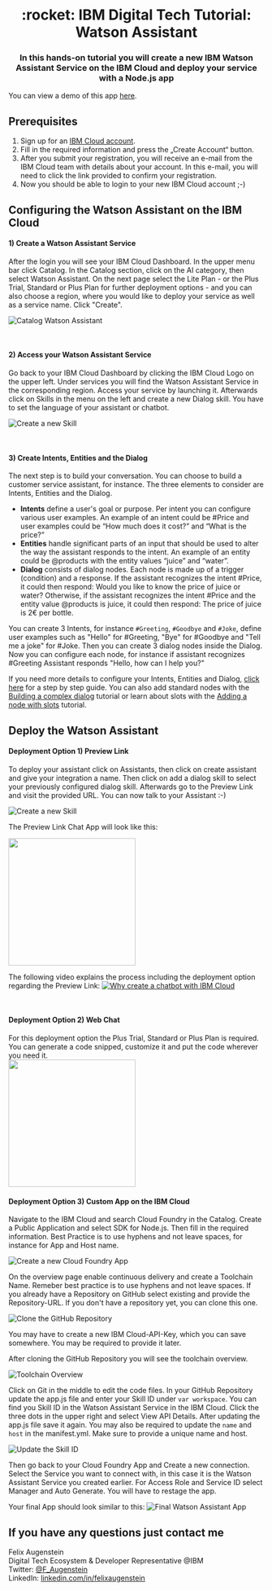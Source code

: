 <h1 align="center" style="border-bottom: none;">:rocket: IBM Digital Tech Tutorial: Watson Assistant</h1>
<h3 align="center">In this hands-on tutorial you will create a new IBM Watson Assistant Service on the IBM Cloud and deploy your service with a Node.js app</h3>

You can view a demo of this app <a href="https://watson-assistant-demo-dach.eu-de.mybluemix.net/" target="_blank">here</a>.


## Prerequisites

1. Sign up for an [IBM Cloud account](https://console.bluemix.net/registration/).
2. Fill in the required information and press the „Create Account“ button.
3. After you submit your registration, you will receive an e-mail from the IBM Cloud team with details about your account. In this e-mail, you will need to click the link provided to confirm your registration.
4. Now you should be able to login to your new IBM Cloud account ;-)

## Configuring the Watson Assistant on the IBM Cloud

<h4>1) Create a Watson Assistant Service</h4>
After the login you will see your IBM Cloud Dashboard. In the upper menu bar click Catalog. In the Catalog section, click on the AI category, then select Watson Assistant. On the next page select the Lite Plan - or the Plus Trial, Standard or Plus Plan for further deployment options - and you can also choose a region, where you would like to deploy your service as well as a service name. Click "Create".

![Catalog Watson Assistant](readme_images/catalog-watson-assistant.png)

<br>
<h4>2) Access your Watson Assistant Service</h4>
Go back to your IBM Cloud Dashboard by clicking the IBM Cloud Logo on the upper left. Under services you will find the Watson Assistant Service in the corresponding region. Access your service by launching it. Afterwards click on Skills in the menu on the left and create a new Dialog skill. You have to set the language of your assistant or chatbot.

![Create a new Skill](readme_images/create-skill.png)

<br>
<h4>3) Create Intents, Entities and the Dialog</h4>
The next step is to build your conversation. You can choose to build a customer service assistant, for instance. The three elements to consider are Intents, Entities and the Dialog.
<ul>
  <li><strong>Intents</strong> define a user's goal or purpose. Per intent you can configure various user examples. An example of an intent could be #Price and user examples could be “How much does it cost?” and “What is the price?”</li>
<li><strong>Entities</strong> handle significant parts of an input that should be used to alter the way the assistant responds to the intent. An example of an entity could be @products with the entity values “juice” and “water”.</li>
<li><strong>Dialog</strong> consists of dialog nodes. Each node is made up of a trigger (condition) and a response. If the assistant recognizes the intent #Price, it could then respond: Would you like to know the price of juice or water? Otherwise, if the assistant recognizes the intent #Price and the entity value @products is juice, it could then respond: The price of juice is 2€ per bottle.</li>
</ul>

You can create 3 Intents, for instance `#Greeting`, `#Goodbye` and `#Joke`, define user examples such as "Hello" for #Greeting, "Bye" for #Goodbye and "Tell me a joke" for #Joke. Then you can create 3 dialog nodes inside the Dialog. Now you can configure each node, for instance if assistant recognizes #Greeting Assistant responds "Hello, how can I help you?"

If you need more details to configure your Intents, Entities and Dialog, [click here](https://cloud.ibm.com/docs/assistant?topic=assistant-getting-started#getting-started-add-catalog) for a step by step guide. You can also add standard nodes with the [Building a complex dialog](https://cloud.ibm.com/docs/services/assistant?topic=assistant-tutorial) tutorial or learn about slots with the [Adding a node with slots](https://cloud.ibm.com/docs/services/assistant?topic=assistant-tutorial-slots) tutorial.

## Deploy the Watson Assistant

<h4>Deployment Option 1) Preview Link</h4>
To deploy your assistant click on Assistants, then click on create assistant and give your integration a name. Then click on add a dialog skill to select your previously configured dialog skill. Afterwards go to the Preview Link and visit the provided URL. You can now talk to your Assistant :-)

![Create a new Skill](readme_images/deploy-assistant.png)

The Preview Link Chat App will look like this:<br>

<img src="readme_images/preview-link.png" width=250 height="auto">

The following video explains the process including the deployment option regarding the Preview Link:
[![Why create a chatbot with IBM Cloud](https://img.youtube.com/vi/7uvUzLm212U/0.jpg)](https://www.youtube.com/watch?v=7uvUzLm212U)

<br>
<h4>Deployment Option 2) Web Chat</h4>
For this deployment option the Plus Trial, Standard or Plus Plan is required. You can generate a code snipped, customize it and put the code wherever you need it.<br>

<img src="readme_images/web-chat.png" width=250 height="auto">

<br>
<h4>Deployment Option 3) Custom App on the IBM Cloud</h4>
Navigate to the IBM Cloud and search Cloud Foundry in the Catalog. Create a Public Application and select SDK for Node.js. Then fill in the required information. Best Practice is to use hyphens and not leave spaces, for instance for App and Host name.

![Create a new Cloud Foundry App](readme_images/cloud-foundry.png)

On the overview page enable continuous delivery and create a Toolchain Name. Remeber best practice is to use hyphens and not leave spaces. If you already have a Repository on GitHub select existing and provide the Repository-URL. If you don't have a repository yet, you can clone this one.

![Clone the GitHub Repository](readme_images/clone-repository.png)

You may have to create a new IBM Cloud-API-Key, which you can save somewhere. You may be required to provide it later.

After cloning the GitHub Repository you will see the toolchain overview.

![Toolchain Overview](readme_images/toolchain.png)

Click on Git in the middle to edit the code files. In your GitHub Repository update the app.js file and enter your Skill ID under `var workspace`. You can find you Skill ID in the Watson Assistant Service in the IBM Cloud. Click the three dots in the upper right and select View API Details. After updating the app.js file save it again. You may also be required to update the `name` and `host` in the manifest.yml. Make sure to provide a unique name and host.

![Update the Skill ID](readme_images/skill-id-to-update-app-js.png)

Then go back to your Cloud Foundry App and Create a new connection. Select the Service you want to connect with, in this case it is the Watson Assistant Service you created earlier. For Access Role and Service ID select Manager and Auto Generate. You will have to restage the app.

Your final App should look similar to this:
![Final Watson Assistant App](readme_images/final-watson-assistant.png)

## If you have any questions just contact me
Felix Augenstein<br>
Digital Tech Ecosystem & Developer Representative @IBM<br>
Twitter: [@F_Augenstein](https://twitter.com/F_Augenstein)<br>
LinkedIn: [linkedin.com/in/felixaugenstein](https://www.linkedin.com/in/felixaugenstein/)
